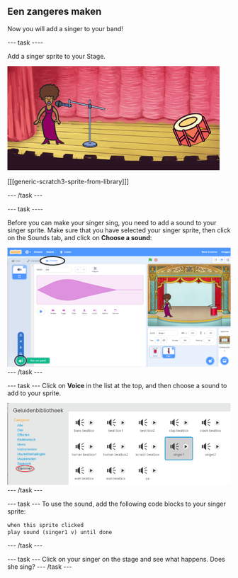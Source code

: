 ## Een zangeres maken

Now you will add a singer to your band!

\--- task \----

Add a singer sprite to your Stage.

![screenshot](images/band-singer-mic.png)

[[[generic-scratch3-sprite-from-library]]]

\--- /task \---

\--- task \----

Before you can make your singer sing, you need to add a sound to your singer sprite. Make sure that you have selected your singer sprite, then click on the Sounds tab, and click on **Choose a sound**:

![screenshot](images/band-import-sound-annotated.png) \--- /task \---

\--- task \--- Click on **Voice** in the list at the top, and then choose a sound to add to your sprite.

![screenshot](images/band-choose-sound.png) \--- /task \---

\--- task \--- To use the sound, add the following code blocks to your singer sprite:

```blocks3
when this sprite clicked
play sound (singer1 v) until done
```

\--- /task \---

\--- task \--- Click on your singer on the stage and see what happens. Does she sing? \--- /task \---